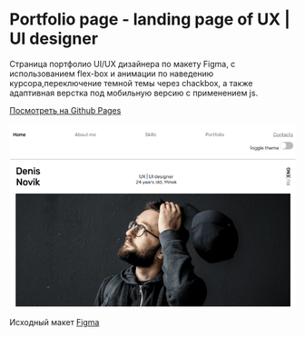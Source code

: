 # Portfolio page - landing page of UX | UI designer #

Cтраница портфолио UI/UX дизайнера по макету Figma, с использованием flex-box и анимации по наведению курсора,переключение темной темы через chackbox, а также адаптивная верстка под мобильную версию с применением js.  

[Посмотреть на Github Pages](https://anastasia-andrushkevich.github.io/Portfolio_designer/)

![screenshot](image/screenshot_page.png)

Исходный макет [Figma](https://www.figma.com/file/5D9pDuLtS042hzaoN69Kd7/Free--Landing--Page-Template?node-id=254%3A515&t=cJnyaIxqMKDdCB9c-0)